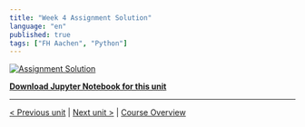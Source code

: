 ```yaml
---
title: "Week 4 Assignment Solution"
language: "en"
published: true
tags: ["FH Aachen", "Python"]
---
```


[![Assignment Solution](https://img.youtube.com/vi/TEKVvjZ47eI/hqdefault.jpg)](https://youtu.be/TEKVvjZ47eI)

[**Download Jupyter Notebook for this unit**](files/week_4_assignment_solution.ipynb)

---

[< Previous unit](/teaching/python-mooc/week4_assignment_exercise) | [Next unit >](/teaching/python-mooc/week4_bonus_exercise) |
[Course Overview](/teaching/python-mooc)